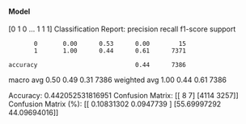 #### Model
[0 1 0 ... 1 1 1]
Classification Report:
              precision    recall  f1-score   support

           0       0.00      0.53      0.00        15
           1       1.00      0.44      0.61      7371

    accuracy                           0.44      7386
   macro avg       0.50      0.49      0.31      7386
weighted avg       1.00      0.44      0.61      7386

Accuracy: 0.442052531816951
Confusion Matrix:
[[   8    7]
 [4114 3257]]
Confusion Matrix (%):
[[ 0.10831302  0.0947739 ]
 [55.69997292 44.09694016]]
